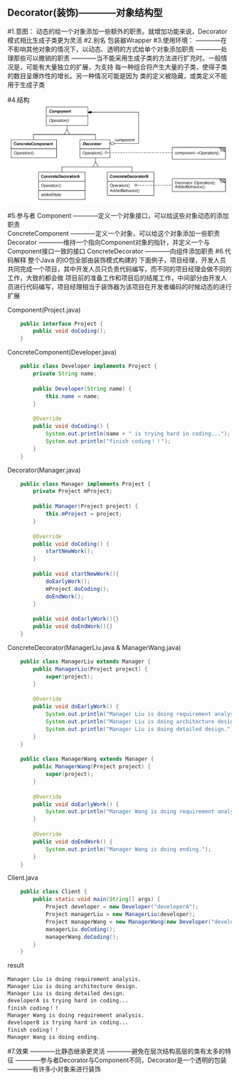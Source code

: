 Decorator(装饰)————对象结构型
-------------
#1.意图：
动态的给一个对象添加一些额外的职责。就增加功能来说，Decorator模式相比生成子类更为灵活
#2.别名
包装器Wrapper
#3.使用环境：
    ————在不影响其他对象的情况下，以动态、透明的方式给单个对象添加职责
    ————处理那些可以撤销的职责
    ————当不能采用生成子类的方法进行扩充时。一般情况是，可能有大量独立的扩展，为支持
        每一种组合将产生大量的子类，使得子类的数目呈爆炸性的增长。另一种情况可能是因为
        类的定义被隐藏，或类定义不能用于生成子类



#4.结构
![github](https://github.com/IceDcap/Gof-DesignPatterns/blob/master/uml/Decorator.JPG "Decorator")

#5.参与者
    Component
        ————定义一个对象接口，可以给这些对象动态的添加职责        
    ConcreteComponent
        ————定义一个对象，可以给这个对象添加一些职责
    Decorator
        ————维持一个指向Component对象的指针，并定义一个与Component接口一致的接口
    ConcreteDecorator
        ————向组件添加职责
#6.代码解释
整个Java 的IO包全部由装饰模式构建的
下面例子，项目经理，开发人员共同完成一个项目，其中开发人员只负责代码编写，而不同的项目经理会做不同的工作，大致的都会做
项目前的准备工作和项目后的结尾工作，中间部分由开发人员进行代码编写，项目经理相当于装饰器为该项目在开发者编码的时候动态的进行扩展

Component(Project.java)

```Java
    public interface Project {
        public void doCoding();
    }
```

ConcreteComponent(Developer.java)

```Java
    public class Developer implements Project {
        private String name;
    
        public Developer(String name) {
            this.name = name;
        }
    
        @Override
        public void doCoding() {
            System.out.println(name + " is trying hard in coding...");
            System.out.println("finish coding！！");
        }
    }
```
    
Decorator(Manager.java)
    
```Java
    public class Manager implements Project {
        private Project mProject;
    
        public Manager(Project project) {
            this.mProject = project;
        }
    
        @Override
        public void doCoding() {
            startNewWork();
        }
    
        public void startNewWork(){
            doEarlyWork();
            mProject.doCoding();
            doEndWork();
        }
    
        public void doEarlyWork(){}
        public void doEndWork(){}
    }
```
    
ConcreteDecorator(ManagerLiu.java & ManagerWang.java)

```Java
    public class ManagerLiu extends Manager {
        public ManagerLiu(Project project) {
            super(project);
        }
    
        @Override
        public void doEarlyWork() {
            System.out.println("Manager Liu is doing requirement analysis.");
            System.out.println("Manager Liu is doing architecture design.");
            System.out.println("Manager Liu is doing detailed design.");
        }
    }
    
    public class ManagerWang extends Manager {
        public ManagerWang(Project project) {
            super(project);
        }
    
        @Override
        public void doEarlyWork() {
            System.out.println("Manager Wang is doing requirement analysis.");
        }
    
        @Override
        public void doEndWork() {
            System.out.println("Manager Wang is doing ending.");
        }
    }
```
    
Client.java
    
```Java
    public class Client {
        public static void main(String[] args) {
            Project developer = new Developer("developerA");
            Project managerLiu = new ManagerLiu(developer);
            Project managerWang = new ManagerWang(new Developer("developerB"));
            managerLiu.doCoding();
            managerWang.doCoding();
        }
    }
```
    
result

    Manager Liu is doing requirement analysis.
    Manager Liu is doing architecture design.
    Manager Liu is doing detailed design.
    developerA is trying hard in coding...
    finish coding！！
    Manager Wang is doing requirement analysis.
    developerB is trying hard in coding...
    finish coding！！
    Manager Wang is doing ending.
    
#7.效果
    ————比静态继承更灵活
    ————避免在层次结构高层的类有太多的特征
    ————参与者Decorator与Component不同，Decorator是一个透明的包装
    ————有许多小对象来进行装饰
     
